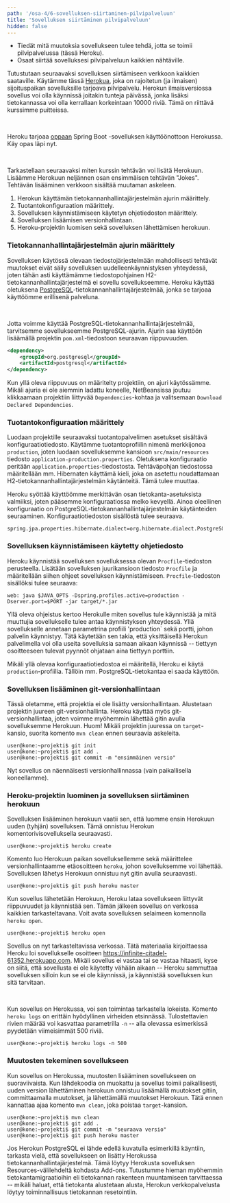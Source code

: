 ```yaml
---
path: '/osa-4/6-sovelluksen-siirtaminen-pilvipalveluun'
title: 'Sovelluksen siirtäminen pilvipalveluun'
hidden: false
---
```


<text-box variant='learningObjectives' name='Oppimistavoitteet'>

- Tiedät mitä muutoksia sovellukseen tulee tehdä, jotta se toimii pilvipalvelussa (tässä Heroku).
- Osaat siirtää sovelluksesi pilvipalveluun kaikkien nähtäville.

</text-box>


Tutustutaan seuraavaksi sovelluksen siirtämiseen verkkoon kaikkien saataville. Käytämme tässä <a href="https://www.heroku.com/" target="_blank">Herokua</a>, joka on rajoitetun (ja ilmaisen) sijoituspaikan sovelluksille tarjoava pilvipalvelu. Herokun ilmaisversiossa sovellus voi olla käynnissä joitakin tunteja päivässä, jonka lisäksi tietokannassa voi olla kerrallaan korkeintaan 10000 riviä. Tämä on riittävä kurssimme puitteissa.

<br/>

Heroku tarjoaa <a href="https://devcenter.heroku.com/articles/deploying-spring-boot-apps-to-heroku" target="_blank">oppaan</a> Spring Boot -sovelluksen käyttöönottoon Herokussa. Käy opas läpi nyt.

<br/>

Tarkastellaan seuraavaksi miten kurssin tehtävän voi lisätä Herokuun. Lisäämme Herokuun neljännen osan ensimmäisen tehtävän "Jokes". Tehtävän lisääminen verkkoon sisältää muutaman askeleen.

1. Herokun käyttämän tietokannanhallintajärjestelmän ajurin määrittely.
2. Tuotantokonfiguraation määrittely.
3. Sovelluksen käynnistämiseen käytetyn ohjetiedoston määrittely.
4. Sovelluksen lisäämisen versionhallintaan.
5. Heroku-projektin luomisen sekä sovelluksen lähettämisen herokuun.


### Tietokannanhallintajärjestelmän ajurin määrittely

Sovelluksen käytössä olevaan tiedostojärjestelmään mahdollisesti tehtävät muutokset eivät säily sovelluksen uudelleenkäynnistyksen yhteydessä, joten tähän asti käyttämämme tiedostopohjainen H2-tietokannanhallintajärjestelmä ei sovellu sovellukseemme. Heroku käyttää oletuksena <a href="https://www.postgresql.org/" target="_blank">PostgreSQL</a>-tietokannanhallintajärjestelmää, jonka se tarjoaa käyttöömme erillisenä palveluna.

<br/>

Jotta voimme käyttää PostgreSQL-tietokannanhallintajärjestelmää, tarvitsemme sovellukseemme PostgreSQL-ajurin. Ajurin saa käyttöön lisäämällä projektin `pom.xml`-tiedostoon seuraavan riippuvuuden.


```xml
<dependency>
    <groupId>org.postgresql</groupId>
    <artifactId>postgresql</artifactId>
</dependency>
```

Kun yllä oleva riippuvuus on määritelty projektiin, on ajuri käytössämme. Mikäli ajuria ei ole aiemmin ladattu koneelle, NetBeansissa joutuu klikkaamaan projektiin liittyvää `Dependencies`-kohtaa ja valitsemaan `Download Declared Dependencies`.


### Tuotantokonfiguraation määrittely

Luodaan projektille seuraavaksi tuotantopalvelimen asetukset sisältävä konfiguraatiotiedosto. Käytämme tuotantoprofiilin nimenä merkkijonoa `production`, joten luodaan sovelluksemme kansioon `src/main/resources` tiedosto `application-production.properties`. Oletuksena konfiguraatio peritään `application.properties`-tiedostosta. Tehtäväpohjan tiedostossa määritellään mm. Hibernaten käyttämä kieli, joka on asetettu noudattamaan H2-tietokannanhallintajärjestelmän käytänteitä. Tämä tulee muuttaa.

Heroku syöttää käyttöömme merkittävän osan tietokanta-asetuksista valmiiksi, joten pääsemme konfiguraatiossa melko kevyellä. Ainoa oleellinen konfiguraatio on PostgreSQL-tietokannanhallintajärjestelmän käytänteiden seuraaminen. Konfiguraatiotiedoston sisällöstä tulee seuraava.

```
spring.jpa.properties.hibernate.dialect=org.hibernate.dialect.PostgreSQLDialect
```


### Sovelluksen käynnistämiseen käytetty ohjetiedosto

Heroku käynnistää sovelluksen sovelluksessa olevan `Procfile`-tiedoston perusteella. Lisätään sovelluksen juurikansioon tiedosto `Procfile` ja määritellään siihen ohjeet sovelluksen käynnistämiseen. `Procfile`-tiedoston sisällöksi tulee seuraava:

```
web: java $JAVA_OPTS -Dspring.profiles.active=production -Dserver.port=$PORT -jar target/*.jar
```

Yllä oleva ohjeistus kertoo Herokulle miten sovellus tule käynnistää ja mitä muuttujia sovellukselle tulee antaa käynnistyksen yhteydessä. Yllä sovellukselle annetaan parametrina profiili 'production` sekä portti, johon palvelin käynnistyy. Tätä käytetään sen takia, että yksittäisellä Herokun palvelimella voi olla useita sovelluksia samaan aikaan käynnissä -- tiettyyn osoitteeseen tulevat pyynnöt ohjataan aina tiettyyn porttiin.

Mikäli yllä olevaa konfiguraatiotiedostoa ei määritellä, Heroku ei käytä `production`-profiilia. Tällöin mm. PostgreSQL-tietokantaa ei saada käyttöön.


### Sovelluksen lisääminen git-versionhallintaan

Tässä oletamme, että projektia ei ole lisätty versionhallintaan. Alustetaan projektin juureen git-versionhallinta. Heroku käyttää myös git-versionhallintaa, joten voimme myöhemmin lähettää gitin avulla sovelluksemme Herokuun. Huom! Mikäli projektin juuressa on `target`-kansio, suorita komento `mvn clean` ennen seuraavia askeleita.

```console
user@kone:~projekti$ git init
user@kone:~projekti$ git add .
user@kone:~projekti$ git commit -m "ensimmäinen versio"
```

Nyt sovellus on näennäisesti versionhallinnassa (vain paikallisella koneellamme).


### Heroku-projektin luominen ja sovelluksen siirtäminen herokuun

Sovelluksen lisääminen herokuun vaatii sen, että luomme ensin Herokuun uuden (tyhjän) sovelluksen. Tämä onnistuu Herokun komentorivisovelluksella seuraavasti.


```console
user@kone:~projekti$ heroku create
```

Komento luo Herokuun paikan sovelluksellemme sekä määrittelee versionhallintaamme etäosoitteen `heroku`, johon sovelluksemme voi lähettää. Sovelluksen lähetys Herokuun onnistuu nyt gitin avulla seuraavasti.

```console
user@kone:~projekti$ git push heroku master
```

Kun sovellus lähetetään Herokuun, Heroku lataa sovellukseen liittyvät riippuvuudet ja käynnistää sen. Tämän jälkeen sovellus on verkossa kaikkien tarkasteltavana. Voit avata sovelluksen selaimeen komennolla `heroku open`.


```console
user@kone:~projekti$ heroku open
```

Sovellus on nyt tarkasteltavissa verkossa. Tätä materiaalia kirjoittaessa Heroku loi sovellukselle osoitteen <a href="https://infinite-citadel-61352.herokuapp.com" target="_blank">https://infinite-citadel-61352.herokuapp.com</a>. Mikäli sovellus ei vastaa tai se vastaa hitaasti, kyse on siitä, että sovellusta ei ole käytetty vähään aikaan -- Heroku sammuttaa sovelluksen silloin kun se ei ole käynnissä, ja käynnistää sovelluksen kun sitä tarvitaan.


<br/>

Kun sovellus on Herokussa, voi sen toimintaa tarkastella lokeista. Komento `heroku logs` on erittäin hyödyllinen virheiden etsinnässä. Tulostettavien rivien määrää voi kasvattaa parametrilla `-n` -- alla olevassa esimerkissä pyydetään viimeisimmät 500 riviä.

```console
user@kone:~projekti$ heroku logs -n 500
```


### Muutosten tekeminen sovellukseen


Kun sovellus on Herokussa, muutosten lisääminen sovellukseen on suoraviivaista. Kun lähdekoodia on muokattu ja sovellus toimii paikallisesti, uuden version lähettäminen herokuun onnistuu lisäämällä muutokset gitiin, committaamalla muutokset, ja lähettämällä muutokset Herokuun. Tätä ennen kannattaa ajaa komento `mvn clean`, joka poistaa `target`-kansion.

```console
user@kone:~projekti$ mvn clean
user@kone:~projekti$ git add .
user@kone:~projekti$ git commit -m "seuraava versio"
user@kone:~projekti$ git push heroku master
```


<text-box variant='hint' name='Heroku ja PostgreSQL'>

Jos Herokun PostgreSQL ei lähde edellä kuvatulla esimerkillä käyntiin, tarkasta vielä, että sovellukseen on lisätty Herokussa tietokannanhallintajärjestelmä. Tämä löytyy Herokusta sovelluksen Resources-välilehdeltä kohdasta Add-ons. Tutustumme hieman myöhemmin tietokantamigraatioihin eli tietokannan rakenteen muuntamiseen tarvittaessa -- mikäli haluat, että tietokanta alustetaan alusta, Herokun verkkopalvelusta löytyy toiminnallisuus tietokannan resetointiin.

</text-box>


<quiz id="bf73017a-a6e6-5415-b465-8173a8103f2e"></quiz>
